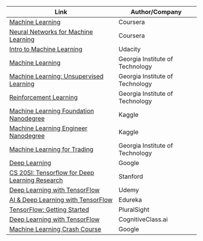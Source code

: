 Link | Author/Company
------------ | -------------
[Machine Learning](https://www.coursera.org/learn/machine-learning) | Coursera
[Neural Networks for Machine Learning](https://www.coursera.org/learn/neural-networks) | Coursera
[Intro to Machine Learning](https://in.udacity.com/course/intro-to-machine-learning--ud120) | Udacity
[Machine Learning](https://in.udacity.com/course/machine-learning--ud262) | Georgia Institute of Technology
[Machine Learning: Unsupervised Learning](https://in.udacity.com/course/machine-learning-unsupervised-learning--ud741) | Georgia Institute of Technology
[Reinforcement Learning](https://in.udacity.com/course/reinforcement-learning--ud600) | Georgia Institute of Technology
[Machine Learning Foundation Nanodegree](https://in.udacity.com/course/machine-learning-engineer-nanodegree--nd009-in-basic/) | Kaggle
[Machine Learning Engineer Nanodegree](https://in.udacity.com/course/machine-learning-engineer-nanodegree--nd009/) | Kaggle
[Machine Learning for Trading](https://in.udacity.com/course/machine-learning-for-trading--ud501/) | Georgia Institute of Technology
[Deep Learning](https://in.udacity.com/course/deep-learning--ud730/) | Google
[CS 20SI: Tensorflow for Deep Learning Research](https://web.stanford.edu/class/cs20si/) | Stanford
[Deep Learning with TensorFlow](https://www.udemy.com/deep-learning-with-tensorflow/) | Udemy
[AI & Deep Learning with TensorFlow](https://www.edureka.co/ai-deep-learning-with-tensorflow) | Edureka
[TensorFlow: Getting Started](https://www.pluralsight.com/courses/tensorflow-getting-started) | PluralSight
[Deep Learning with TensorFlow](https://cognitiveclass.ai/courses/deep-learning-tensorflow/) | CognitiveClass.ai
[Machine Learning Crash Course](https://developers.google.com/machine-learning/crash-course/) | Google
